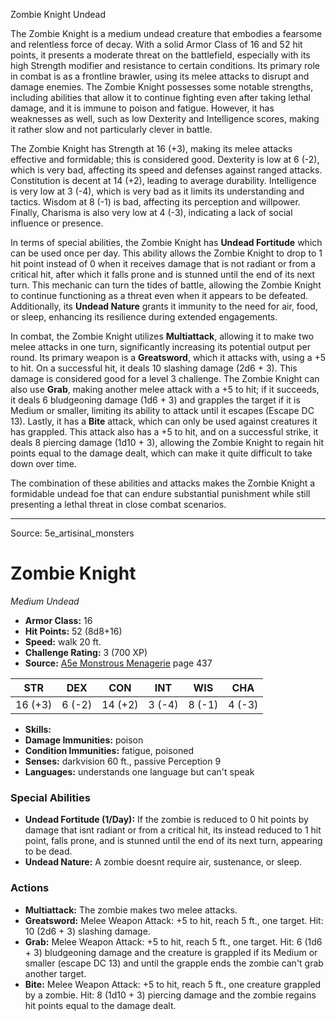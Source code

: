 <MonsterName/>Zombie Knight</MonsterName>
<CreatureType/>Undead</CreatureType>

<summary>The Zombie Knight is a medium undead creature that embodies a fearsome and relentless force of decay. With a solid Armor Class of 16 and 52 hit points, it presents a moderate threat on the battlefield, especially with its high Strength modifier and resistance to certain conditions. Its primary role in combat is as a frontline brawler, using its melee attacks to disrupt and damage enemies. The Zombie Knight possesses some notable strengths, including abilities that allow it to continue fighting even after taking lethal damage, and it is immune to poison and fatigue. However, it has weaknesses as well, such as low Dexterity and Intelligence scores, making it rather slow and not particularly clever in battle.</summary>

<detail>

The Zombie Knight has Strength at 16 (+3), making its melee attacks effective and formidable; this is considered good. Dexterity is low at 6 (-2), which is very bad, affecting its speed and defenses against ranged attacks. Constitution is decent at 14 (+2), leading to average durability. Intelligence is very low at 3 (-4), which is very bad as it limits its understanding and tactics. Wisdom at 8 (-1) is bad, affecting its perception and willpower. Finally, Charisma is also very low at 4 (-3), indicating a lack of social influence or presence.

In terms of special abilities, the Zombie Knight has **Undead Fortitude** which can be used once per day. This ability allows the Zombie Knight to drop to 1 hit point instead of 0 when it receives damage that is not radiant or from a critical hit, after which it falls prone and is stunned until the end of its next turn. This mechanic can turn the tides of battle, allowing the Zombie Knight to continue functioning as a threat even when it appears to be defeated. Additionally, its **Undead Nature** grants it immunity to the need for air, food, or sleep, enhancing its resilience during extended engagements.

In combat, the Zombie Knight utilizes **Multiattack**, allowing it to make two melee attacks in one turn, significantly increasing its potential output per round. Its primary weapon is a **Greatsword**, which it attacks with, using a +5 to hit. On a successful hit, it deals 10 slashing damage (2d6 + 3). This damage is considered good for a level 3 challenge. The Zombie Knight can also use **Grab**, making another melee attack with a +5 to hit; if it succeeds, it deals 6 bludgeoning damage (1d6 + 3) and grapples the target if it is Medium or smaller, limiting its ability to attack until it escapes (Escape DC 13). Lastly, it has a **Bite** attack, which can only be used against creatures it has grappled. This attack also has a +5 to hit, and on a successful strike, it deals 8 piercing damage (1d10 + 3), allowing the Zombie Knight to regain hit points equal to the damage dealt, which can make it quite difficult to take down over time. 

The combination of these abilities and attacks makes the Zombie Knight a formidable undead foe that can endure substantial punishment while still presenting a lethal threat in close combat scenarios.</detail>



---

Source: 5e_artisinal_monsters

# Zombie Knight

*Medium* *Undead*

- **Armor Class:** 16
- **Hit Points:** 52 (8d8+16)
- **Speed:** walk 20 ft.
- **Challenge Rating:** 3 (700 XP)
- **Source:** [A5e Monstrous Menagerie](https://enpublishingrpg.com/products/level-up-monstrous-menagerie-a5e) page 437

| STR | DEX | CON | INT | WIS | CHA |
| --- | --- | --- | --- | --- | --- |
| 16 (+3) | 6 (-2) | 14 (+2) | 3 (-4) | 8 (-1) | 4 (-3) |

- **Skills:** 
- **Damage Immunities:** poison
- **Condition Immunities:** fatigue, poisoned
- **Senses:** darkvision 60 ft., passive Perception 9
- **Languages:** understands one language but can't speak

### Special Abilities

- **Undead Fortitude (1/Day):** If the zombie is reduced to 0 hit points by damage that isnt radiant or from a critical hit, its instead reduced to 1 hit point, falls prone, and is stunned until the end of its next turn, appearing to be dead.
- **Undead Nature:** A zombie doesnt require air, sustenance, or sleep.

### Actions

- **Multiattack:** The zombie makes two melee attacks.
- **Greatsword:** Melee Weapon Attack: +5 to hit, reach 5 ft., one target. Hit: 10 (2d6 + 3) slashing damage.
- **Grab:** Melee Weapon Attack: +5 to hit, reach 5 ft., one target. Hit: 6 (1d6 + 3) bludgeoning damage  and the creature is grappled if its Medium or smaller (escape DC 13)  and until the grapple ends  the zombie can't grab another target.
- **Bite:** Melee Weapon Attack: +5 to hit, reach 5 ft., one creature grappled by a zombie. Hit: 8 (1d10 + 3) piercing damage  and the zombie regains hit points equal to the damage dealt.





